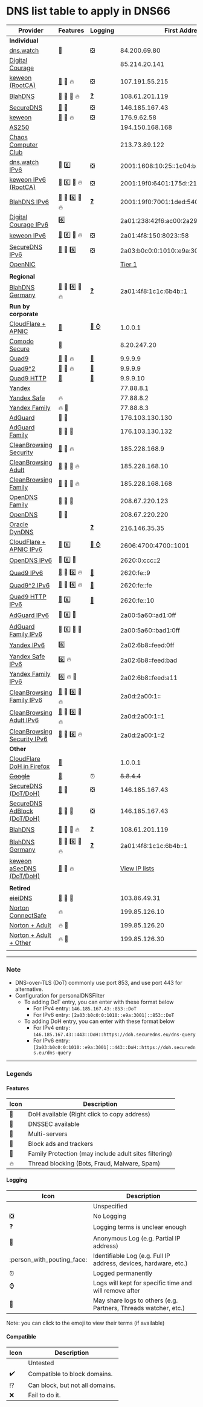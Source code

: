 # DNS list table to apply in DNS66

| Provider | Features | Logging | First Address | Second Address | Compatibility |
|----------|----------|---------|---------------|----------------|---------------|
| **Individual** |  |  |  |  |  |
| [dns.watch](https://dns.watch) | :closed_lock_with_key: | :negative_squared_cross_mark: | 84.200.69.80 | 84.200.70.40 |  |
| [Digital Courage](https://digitalcourage.de/support/zensurfreier-dns-server) |  |  | 85.214.20.141 |  |  |
| [keweon](https://forum.xda-developers.com/android/software-hacking/keweon-privacy-online-security-t3681139) [(RootCA)](http://pki.keweon.center) | [:lock_with_ink_pen:](https://sedns.keweon.center/keweonDNS) :no_pedestrians: :fire: | :negative_squared_cross_mark: | 107.191.55.215 | 213.239.207.143 |  |
| [BlahDNS](https://github.com/ookangzheng/blahdns) | [:lock_with_ink_pen:](https://doh-jp.blahdns.com/dns-query) :closed_lock_with_key: :no_pedestrians: :fire: | [:question:](https://github.com/ookangzheng/blahdns/#policy) | 108.61.201.119 |  |  |
| [SecureDNS](https://securedns.eu) | [:lock_with_ink_pen:](https://doh.securedns.eu/dns-query) :closed_lock_with_key: | :negative_squared_cross_mark: | 146.185.167.43 |  |  |
| [keweon](https://forum.xda-developers.com/android/software-hacking/keweon-privacy-online-security-t3681139) | [:lock_with_ink_pen:](https://sedns.keweon.center/keweonDNS) :no_pedestrians: :fire: | :negative_squared_cross_mark: | 176.9.62.58 | 176.9.62.62 |  |
| [AS250](https://twitter.com/as250) |  |  | 194.150.168.168 |  |  |
| [Chaos Computer Club](https://www.ccc.de/censorship/dns-howto) |  |  | 213.73.89.122 |  |  |
| [dns.watch IPv6](https://dns.watch) | :closed_lock_with_key: :six: | :negative_squared_cross_mark: | 2001:1608:10:25::1c04:b12f | 2001:1608:10:25::9249:d69b |  |
| [keweon IPv6](https://forum.xda-developers.com/android/software-hacking/keweon-privacy-online-security-t3681139) [(RootCA)](http://pki.keweon.center) | [:lock_with_ink_pen:](https://sedns.keweon.center/keweonDNS) :six: :no_pedestrians: :fire: | :negative_squared_cross_mark: |  2001:19f0:6401:175d::215 | 2a01:4f8:a0:8487::143 |  |
| [BlahDNS IPv6](https://github.com/ookangzheng/blahdns#server-information) | [:lock_with_ink_pen:](https://doh-jp.blahdns.com/dns-query) :closed_lock_with_key: :six: :no_pedestrians: :fire: | [:question:](https://github.com/ookangzheng/blahdns/#policy) | 2001:19f0:7001:1ded:5400:01ff:fe90:945b |  |  |
| [Digital Courage IPv6](https://digitalcourage.de/support/zensurfreier-dns-server) | :six: |  | 2a01:238:42f6:ac00:2a29:4f7f:b6d:ef46 |  |  |
| [keweon IPv6](https://forum.xda-developers.com/android/software-hacking/keweon-privacy-online-security-t3681139) | [:lock_with_ink_pen:](https://sedns.keweon.center/keweonDNS) :six: :no_pedestrians: :fire: | :negative_squared_cross_mark: | 2a01:4f8:150:8023::58 | 2a01:4f8:150:8023::62 |  |
| [SecureDNS IPv6](https://securedns.eu) | [:lock_with_ink_pen:](https://doh.securedns.eu/dns-query) :closed_lock_with_key: :six: | :negative_squared_cross_mark: | 2a03:b0c0:0:1010::e9a:3001 |  |  |
| [OpenNIC](https://www.opennic.org) |  |  | [Tier 1](https://servers.opennic.org/?tier=1) | [Tier 2](https://servers.opennic.org/?tier=2) |  |
|  |  |  |  |  |  |
| **Regional** |  |  |  |  |  |
| [BlahDNS Germany](https://github.com/ookangzheng/blahdns/#server-information) | [:lock_with_ink_pen:](https://doh-de.blahdns.com/dns-query) :closed_lock_with_key: :six: :no_pedestrians: :fire: | [:question:](https://github.com/ookangzheng/blahdns/#policy) | 2a01:4f8:1c1c:6b4b::1 |  |  |
| **Run by corporate** |  |  |  |  |  |
| [CloudFlare + APNIC](https://1.1.1.1/) | [:lock_with_ink_pen:](https://cloudflare-dns.com/dns-query) | [:bust_in_silhouette: :watch:](https://developers.cloudflare.com/1.1.1.1/commitment-to-privacy/privacy-policy/privacy-policy) | 1.0.0.1 | 1.1.1.1 |  |
| [Comodo Secure](https://www.comodo.com/secure-dns) | :twisted_rightwards_arrows: |  | 8.20.247.20 | 8.26.56.26 |  |
| [Quad9](https://quad9.net) | [:lock_with_ink_pen:](https://dns9.quad9.net/dns-query) :closed_lock_with_key: :fire: | [:bust_in_silhouette:](https://quad9.net/privacy) | 9.9.9.9 | 149.112.112.9 |  |
| [Quad9^2](https://quad9.net/doh-quad9-dns-servers) | [:lock_with_ink_pen:](https://dns.quad9.net/dns-query) :closed_lock_with_key: :fire: | [:bust_in_silhouette:](https://quad9.net/privacy) | 9.9.9.9 | 149.112.112.112 |  |
| [Quad9 HTTP](https://quad9.net/doh-quad9-dns-servers) | [:lock_with_ink_pen:](https://dns10.quad9.net/dns-query) | [:bust_in_silhouette:](https://quad9.net/privacy) | 9.9.9.10 | 149.112.112.110 |  |
| [Yandex](https://dns.yandex.com) |  |  | 77.88.8.1 | 77.88.8.8 |  |
| [Yandex Safe](https://dns.yandex.com) | :fire: |  | 77.88.8.2 | 77.88.8.88 |  |
| [Yandex Family](https://dns.yandex.com) | :fire: :children_crossing: |  | 77.88.8.3 | 77.88.8.7 |  |
| [AdGuard](https://adguard.com/en/adguard-dns/overview.html) | :closed_lock_with_key: :no_pedestrians: |  | 176.103.130.130 | 176.103.130.131 |  |
| [AdGuard Family](https://adguard.com/en/adguard-dns/overview.html) | :closed_lock_with_key: :no_pedestrians: :children_crossing: |  | 176.103.130.132 | 176.103.130.134 |  |
| [CleanBrowsing Security](https://cleanbrowsing.org/filters) | [:lock_with_ink_pen:](https://doh.cleanbrowsing.org/doh/security-filter) :closed_lock_with_key: :fire: |  | 185.228.168.9 | 185.228.169.9 |  |
| [CleanBrowsing Adult](https://cleanbrowsing.org/filters) | [:lock_with_ink_pen:](https://doh.cleanbrowsing.org/doh/adult-filter) :closed_lock_with_key: :children_crossing: :fire: |  | 185.228.168.10 | 185.228.169.10 |  |
| [CleanBrowsing Family](https://cleanbrowsing.org/filters) | [:lock_with_ink_pen:](https://doh.cleanbrowsing.org/doh/family-filter) :closed_lock_with_key: :children_crossing: :fire: |  | 185.228.168.168 | 185.228.169.168 |  |
| [OpenDNS Family](https://www.opendns.com/setupguide/#familyshield) | :closed_lock_with_key: :twisted_rightwards_arrows: :children_crossing: |  | 208.67.220.123 | 208.67.222.123 |  |
| [OpenDNS](https://www.opendns.com) | :closed_lock_with_key: :twisted_rightwards_arrows: |  | 208.67.220.220 | 208.67.222.222 |  |
| [Oracle DynDNS](https://dyn.com/labs/dyn-internet-guide) |  | [:question:](https://dyn.com/legal/dyn-privacy-policy) | 216.146.35.35 | 216.146.36.36 |  |
| [CloudFlare + APNIC IPv6](https://1.1.1.1/) | [:lock_with_ink_pen:](https://cloudflare-dns.com/dns-query) :six: | [:bust_in_silhouette: :watch:](https://developers.cloudflare.com/1.1.1.1/commitment-to-privacy/privacy-policy/privacy-policy) | 2606:4700:4700::1001 | 2606:4700:4700::1111 |  |
| [OpenDNS IPv6](https://www.opendns.com/about/innovations/ipv6/) | :closed_lock_with_key: :six: :twisted_rightwards_arrows: |  | 2620:0:ccc::2 | 2620:0:ccd::2 |  |
| [Quad9 IPv6](https://quad9.net) | [:lock_with_ink_pen:](https://dns9.quad9.net/dns-query) :closed_lock_with_key: :six: :fire: | [:bust_in_silhouette:](https://quad9.net/privacy) | 2620:fe::9 | 2620:fe::fe:9 |  |
| [Quad9^2 IPv6](https://quad9.net/doh-quad9-dns-servers) | [:lock_with_ink_pen:](https://dns.quad9.net/dns-query) :closed_lock_with_key: :six: :fire: | [:bust_in_silhouette:](https://quad9.net/privacy) | 2620:fe::fe | 2620:fe::fe:9 |  |
| [Quad9 HTTP IPv6](https://quad9.net/doh-quad9-dns-servers) | [:lock_with_ink_pen:](https://dns10.quad9.net/dns-query) :six: | [:bust_in_silhouette:](https://quad9.net/privacy) | 2620:fe::10 | 2620:fe::fe:10 |  |
| [AdGuard IPv6](https://adguard.com/en/adguard-dns/overview.html) | :closed_lock_with_key: :six: :no_pedestrians: |  | 2a00:5a60::ad1:0ff | 2a00:5a60::ad2:0ff |  |
| [AdGuard Family IPv6](https://adguard.com/en/adguard-dns/overview.html) | :closed_lock_with_key: :six: :no_pedestrians: :children_crossing: |  | 2a00:5a60::bad1:0ff | 2a00:5a60::bad2:0ff |  |
| [Yandex IPv6](https://dns.yandex.com) | :six: |  | 2a02:6b8::feed:0ff | 2a02:6b8:0:1::feed:0ff |  |
| [Yandex Safe IPv6](https://dns.yandex.com) | :six: :fire: |  | 2a02:6b8::feed:bad | 2a02:6b8:0:1::feed:bad |  |
| [Yandex Family IPv6](https://dns.yandex.com) | :six: :fire: :children_crossing: |  | 2a02:6b8::feed:a11 | 2a02:6b8:0:1::feed:a11 |  |
| [CleanBrowsing Family IPv6](https://cleanbrowsing.org/filters) | [:lock_with_ink_pen:](https://doh.cleanbrowsing.org/doh/family-filter) :closed_lock_with_key: :six: :children_crossing: :fire: |  | 2a0d:2a00:1:: | 2a0d:2a00:2:: |  |
| [CleanBrowsing Adult IPv6](https://cleanbrowsing.org/filters) | [:lock_with_ink_pen:](https://doh.cleanbrowsing.org/doh/adult-filter) :closed_lock_with_key: :six: :children_crossing: :fire: |  | 2a0d:2a00:1::1 | 2a0d:2a00:2::1 |  |
| [CleanBrowsing Security IPv6](https://cleanbrowsing.org/filters) | [:lock_with_ink_pen:](https://doh.cleanbrowsing.org/doh/security-filter) :closed_lock_with_key: :six: :fire: |  | 2a0d:2a00:1::2 | 2a0d:2a00:2::2 |  |
| **Other** |  |  |  |  |  |
| [CloudFlare DoH in Firefox](https://wiki.mozilla.org/Trusted_Recursive_Resolver) | [:lock_with_ink_pen:](https://mozilla.cloudflare-dns.com/dns-query) |  | 1.0.0.1 | 1.1.1.1 |  |
| [~~Google~~](https://developers.google.com/speed/public-dns/) | [:lock_with_ink_pen:](https://dns.google.com/experimental) | :alarm_clock: | ~~8.8.4.4~~ | ~~8.8.8.8~~ |  |
| [SecureDNS (DoT/DoH)](https://securedns.eu) | [:lock_with_ink_pen:](https://doh.securedns.eu/dns-query) :closed_lock_with_key: | :negative_squared_cross_mark: | 146.185.167.43 | TLS:`dot.securedns.eu` |  |
| [SecureDNS AdBlock (DoT/DoH)](https://securedns.eu) | [:lock_with_ink_pen:](https://ads-doh.securedns.eu/dns-query) :closed_lock_with_key: :no_pedestrians: | :negative_squared_cross_mark: | 146.185.167.43 | TLS:`ads-dot.securedns.eu` |  |
| [BlahDNS](https://github.com/ookangzheng/blahdns) | [:lock_with_ink_pen:](https://doh-jp.blahdns.com/dns-query) :closed_lock_with_key: :no_pedestrians: :fire: | [:question:](https://github.com/ookangzheng/blahdns/#policy) | 108.61.201.119 | TLS:`dot-jp.blahdns.com` |  |
| [BlahDNS Germany](https://github.com/ookangzheng/blahdns/#server-information) | [:lock_with_ink_pen:](https://doh-de.blahdns.com/dns-query) :closed_lock_with_key: :six: :no_pedestrians: :fire: | [:question:](https://github.com/ookangzheng/blahdns/#policy) | 2a01:4f8:1c1c:6b4b::1 | TLS:`dot-de.blahdns.com` |  |
| [keweon aSecDNS (DoT/DoH)](https://forum.xda-developers.com/showpost.php?p=73985083) | [:lock_with_ink_pen:](https://doh.asecdns.com/nebulo) :no_pedestrians: :fire: |  | [View IP lists](https://forum.xda-developers.com/showpost.php?p=73985083&postcount=6) | TLS:`dot.asecdns.com` |  |
|  |  |  |  |  |  |
| **Retired** |  |  |  |  |  |
| [eieiDNS](https://eieidns.com) | [:lock_with_ink_pen:](https://doh.eieidns.com/dns-query) :closed_lock_with_key: :no_pedestrians: |  | 103.86.49.31 |  |  |
| [Norton ConnectSafe](https://dns.norton.com) | :fire: |  | 199.85.126.10 | 199.85.127.10 |  |
| [Norton + Adult](https://dns.norton.com) | :fire: :children_crossing: |  | 199.85.126.20 | 199.85.127.20 |  |
| [Norton + Adult + Other](https://dns.norton.com) | :fire: :children_crossing: |  | 199.85.126.30 | 199.85.127.30 |  |
|  |  |  |  |  |  |

- - - - - - - - - -

### Note
- DNS-over-TLS (DoT) commonly use port 853, and use port 443 for alternative.
- Configuration for personalDNSFilter
  - To adding DoT entry, you can enter with these format below
    - For IPv4 entry: `146.185.167.43::853::DoT`
    - For IPv6 entry: `[2a03:b0c0:0:1010::e9a:3001]::853::DoT`
  - To adding DoH entry, you can enter with these format below
    - For IPv4 entry: `146.185.167.43::443::DoH::https://doh.securedns.eu/dns-query`
    - For IPv6 entry: `[2a03:b0c0:0:1010::e9a:3001]::443::DoH::https://doh.securedns.eu/dns-query`

- - - - - - - - - -

### Legends

#### Features
| Icon | Description |
|------|-------------|
| :lock_with_ink_pen: | DoH available (Right click to copy address) |
| :closed_lock_with_key: | DNSSEC available |
| :twisted_rightwards_arrows: | Multi-servers |
| :no_pedestrians: | Block ads and trackers |
| :children_crossing: | Family Protection (may include adult sites filtering) |
| :fire: | Thread blocking (Bots, Fraud, Malware, Spam) |

#### Logging
| Icon | Description |
|------|-------------|
|  | Unspecified |
| :negative_squared_cross_mark: | No Logging |
| :question: | Logging terms is unclear enough |
| :bust_in_silhouette: | Anonymous Log (e.g. Partial IP address) |
| :person_with_pouting_face: | Identifiable Log (e.g. Full IP address, devices, hardware, etc.) |
| :alarm_clock: | Logged permanently |
| :watch: | Logs will kept for specific time and will remove after |
| :open_file_folder: | May share logs to others (e.g. Partners, Threads watcher, etc.) |

Note: you can click to the emoji to view their terms (if available)

#### Compatible
| Icon | Description |
|------|-------------|
|  | Untested |
| :heavy_check_mark: | Compatible to block domains. |
| :interrobang: | Can block, but not all domains. |
| :x: | Fail to do it. |